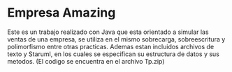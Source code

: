 # Empresa Amazing
Este es un trabajo realizado con Java que esta orientado a simular las ventas de una empresa, se utiliza en el mismo sobrecarga, sobreescritura y polimorfismo entre otras practicas. Ademas estan incluidos archivos de texto y Staruml, en los cuales se especifican su estructura de datos y sus metodos. (El codigo se encuentra en el archivo Tp.zip)
